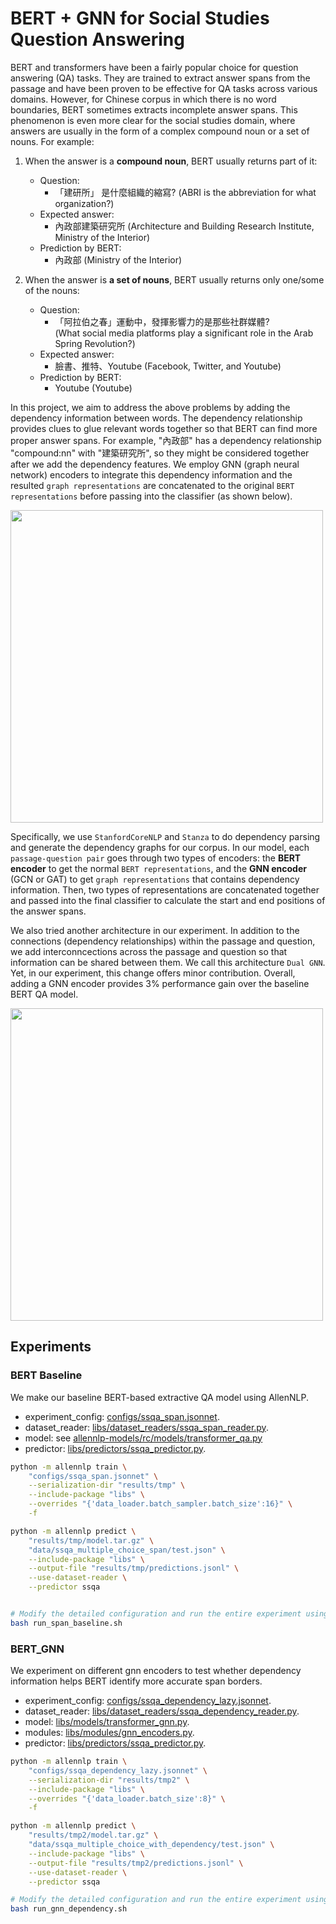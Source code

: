 # BERT + GNN for Social Studies Question Answering

BERT and transformers have been a fairly popular choice for question answering (QA) tasks. They are trained to extract answer spans from the passage and have been proven to be effective for QA tasks across various domains. However, for Chinese corpus in which there is no word boundaries, BERT sometimes extracts incomplete answer spans. This phenomenon is even more clear for the social studies domain, where answers are usually in the form of a complex compound noun or a set of nouns. For example: 
1. When the answer is a **compound noun**, BERT usually returns part of it:
    + Question:
        + 「建研所」 是什麼組織的縮寫? (ABRI is the abbreviation for what organization?)
    + Expected answer:
        + 內政部建築研究所 (Architecture and Building Research Institute, Ministry of the Interior)
    + Prediction by BERT:
        + 內政部 (Ministry of the Interior)

2. When the answer is **a set of nouns**, BERT usually returns only one/some of the nouns:
    + Question: 
        + 「阿拉伯之春」運動中，發揮影響力的是那些社群媒體?  
        (What social media platforms play a significant role in the Arab Spring Revolution?)
    + Expected answer: 
        + 臉書、推特、Youtube (Facebook, Twitter, and Youtube) 
    + Prediction by BERT: 
        + Youtube (Youtube)

In this project, we aim to address the above problems by adding the dependency information between words. The dependency relationship provides clues to glue relevant words together so that BERT can find more proper answer spans. For example, "內政部" has a dependency relationship "compound:nn" with "建築研究所", so they might be considered together after we add the dependency features. We employ GNN (graph neural network) encoders to integrate this dependency information and the resulted `graph representations` are concatenated to the original `BERT representations` before passing into the classifier (as shown below).


<img src="https://i.imgur.com/5t8ibLd.png" width="500">

Specifically, we use `StanfordCoreNLP` and `Stanza` to do dependency parsing and generate the dependency graphs for our corpus. In our model, each `passage-question pair` goes through two types of encoders: the **BERT encoder** to get the normal `BERT representations`, and the **GNN encoder** (GCN or GAT) to get `graph representations` that contains dependency information. Then, two types of representations are concatenated together and passed into the final classifier to calculate the start and end positions of the answer spans. 

We also tried another architecture in our experiment. In addition to the connections (dependency relationships) within the passage and question, we add interconncections across the passage and question so that information can be shared between them. We call this architecture `Dual GNN`. Yet, in our experiment, this change offers minor contribution. Overall, adding a GNN encoder provides 3% performance gain over the baseline BERT QA model.


<img src="https://i.imgur.com/AUVisvR.png" width="500">


## Experiments

### BERT Baseline

We make our baseline BERT-based extractive QA model using AllenNLP.

+ experiment_config: [configs/ssqa_span.jsonnet](configs/ssqa_span.jsonnet).
+ dataset_reader: [libs/dataset_readers/ssqa_span_reader.py](libs/dataset_readers/ssqa_span_reader.py). 
+ model: see [allennlp-models/rc/models/transformer_qa.py](https://github.com/allenai/allennlp-models/blob/main/allennlp_models/rc/models/transformer_qa.py)
+ predictor: [libs/predictors/ssqa_predictor.py](libs/predictors/ssqa_predictor.py).


```bash
python -m allennlp train \
    "configs/ssqa_span.jsonnet" \
    --serialization-dir "results/tmp" \
    --include-package "libs" \
    --overrides "{'data_loader.batch_sampler.batch_size':16}" \
    -f

python -m allennlp predict \
    "results/tmp/model.tar.gz" \
    "data/ssqa_multiple_choice_span/test.json" \
    --include-package "libs" \
    --output-file "results/tmp/predictions.jsonl" \
    --use-dataset-reader \
    --predictor ssqa


# Modify the detailed configuration and run the entire experiment using this shell script
bash run_span_baseline.sh
```


### BERT_GNN
We experiment on different gnn encoders to test whether dependency information helps BERT identify more accurate span borders.

+ experiment_config: [configs/ssqa_dependency_lazy.jsonnet](configs/ssqa_dependency_lazy.jsonnet).
+ dataset_reader: [libs/dataset_readers/ssqa_dependency_reader.py](libs/dataset_readers/ssqa_dependency_reader.py). 
+ model: [libs/models/transformer_gnn.py](libs/models/transformer_gnn.py).
+ modules: [libs/modules/gnn_encoders.py](libs/modules/gnn_encoders.py).
+ predictor: [libs/predictors/ssqa_predictor.py](libs/predictors/ssqa_predictor.py).


```bash
python -m allennlp train \
    "configs/ssqa_dependency_lazy.jsonnet" \
    --serialization-dir "results/tmp2" \
    --include-package "libs" \
    --overrides "{'data_loader.batch_size':8}" \
    -f

python -m allennlp predict \
    "results/tmp2/model.tar.gz" \
    "data/ssqa_multiple_choice_with_dependency/test.json" \
    --include-package "libs" \
    --output-file "results/tmp2/predictions.jsonl" \
    --use-dataset-reader \
    --predictor ssqa

# Modify the detailed configuration and run the entire experiment using this shell script
bash run_gnn_dependency.sh
```